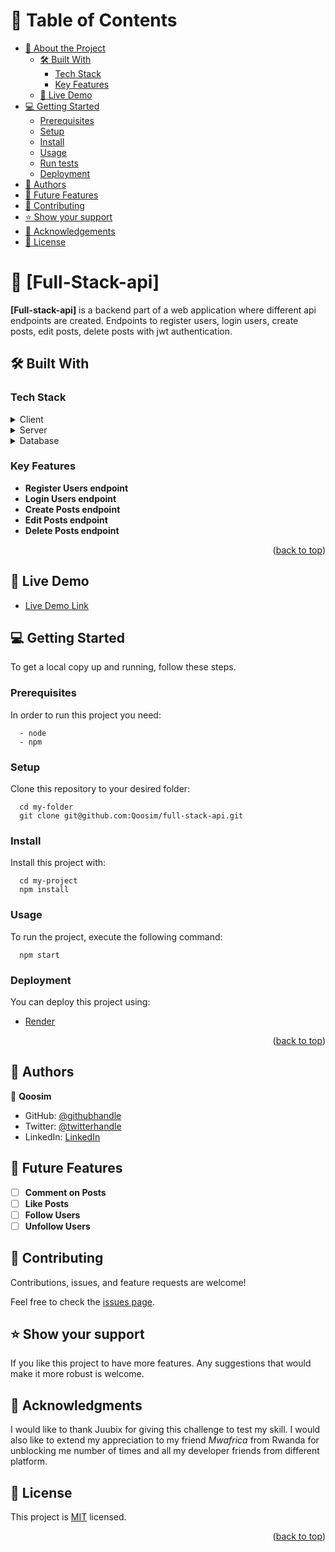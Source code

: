 <!-- TABLE OF CONTENTS -->

# 📗 Table of Contents

- [📖 About the Project](#about-project)
  - [🛠 Built With](#built-with)
    - [Tech Stack](#tech-stack)
    - [Key Features](#key-features)
  - [🚀 Live Demo](#live-demo)
- [💻 Getting Started](#getting-started)
  - [Prerequisites](#prerequisites)
  - [Setup](#setup)
  - [Install](#install)
  - [Usage](#usage)
  - [Run tests](#run-tests)
  - [Deployment](#deployment)
- [👥 Authors](#authors)
- [🔭 Future Features](#future-features)
- [🤝 Contributing](#contributing)
- [⭐️ Show your support](#support)
- [🙏 Acknowledgements](#acknowledgements)
- [📝 License](#license)

<!-- PROJECT DESCRIPTION -->

# 📖 [Full-Stack-api] <a name="about-project"></a>

**[Full-stack-api]** is a backend part of a web application where different api endpoints are created. Endpoints to register users, login users, create posts, edit posts, delete posts with jwt authentication.

## 🛠 Built With <a name="built-with"></a>

### Tech Stack <a name="tech-stack"></a>

<details>
  <summary>Client</summary>
  <ul>
    <li><a href="https://reactjs.org/">React.js</a></li>
    <li><a href="https://reactjs.org/">Material UI icons</a></li>
    <li><a href="https://reactjs.org/">Toastify library</a></li>
    <li><a href="https://reactjs.org/">Bootstrap</a></li>
  </ul>
</details>

<details>
  <summary>Server</summary>
  <ul>
    <li><a href="https://expressjs.com/">Node</a></li>
    <li><a href="https://expressjs.com/">Express.js</a></li>
  </ul>
</details>

<details>
<summary>Database</summary>
  <ul>
    <li><a href="https://www.postgresql.org/">MongoDB</a></li>
    <li><a href="https://expressjs.com/">Mongoose</a></li>
  </ul>
</details>

<!-- Features -->

### Key Features <a name="key-features"></a>

- **Register Users endpoint**
- **Login Users endpoint**
- **Create Posts endpoint**
- **Edit Posts endpoint**
- **Delete Posts endpoint**

<p align="right">(<a href="#readme-top">back to top</a>)</p>

<!-- LIVE DEMO -->

## 🚀 Live Demo <a name="live-demo"></a>
- [Live Demo Link](https://node-api-endpoints.onrender.com/)

<!-- GETTING STARTED -->

## 💻 Getting Started <a name="getting-started"></a>

To get a local copy up and running, follow these steps.
### Prerequisites
In order to run this project you need:

```
  - node
  - npm
```
### Setup

Clone this repository to your desired folder:

```
  cd my-folder
  git clone git@github.com:Qoosim/full-stack-api.git
```

### Install
Install this project with:

```
  cd my-project
  npm install
```
### Usage
To run the project, execute the following command:

```
  npm start
```

### Deployment

You can deploy this project using:
 - [Render](https://render.com/)
<p align="right">(<a href="#readme-top">back to top</a>)</p>

<!-- AUTHORS -->

## 👥 Authors <a name="authors"></a>

👤 **Qoosim**

- GitHub: [@githubhandle](https://github.com/Qoosim)
- Twitter: [@twitterhandle](https://twitter.com/https://twitter.com/qoosim_ayinde)
- LinkedIn: [LinkedIn](https://www.linkedin.com/in/qoosim/)

<!-- FUTURE FEATURES -->

## 🔭 Future Features <a name="future-features"></a>

- [ ] **Comment on Posts**
- [ ] **Like Posts**
- [ ] **Follow Users**
- [ ] **Unfollow Users**

<!-- CONTRIBUTING -->
## 🤝 Contributing <a name="contributing"></a>

Contributions, issues, and feature requests are welcome!

Feel free to check the [issues page](https://github.com/Qoosim/full-stack-api/issues).

<!-- SUPPORT -->
## ⭐️ Show your support <a name="support"></a>

If you like this project to have more features. Any suggestions that would make it more robust is welcome.
<!-- ACKNOWLEDGEMENTS -->
## 🙏 Acknowledgments <a name="acknowledgements"></a>

I would like to thank Juubix for giving this challenge to test my skill. I would also like to extend my appreciation to my friend *Mwafrica* from Rwanda for unblocking me number of times and all my developer friends from different platform.

<!-- LICENSE -->
## 📝 License <a name="license"></a>
This project is [MIT](./LICENSE) licensed.
<p align="right">(<a href="#readme-top">back to top</a>)</p>

